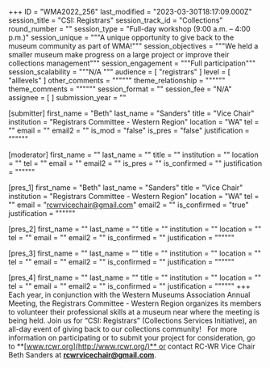 +++
ID = "WMA2022_256"
last_modified = "2023-03-30T18:17:09.000Z"
session_title = "CSI: Registrars"
session_track_id = "Collections"
round_number = ""
session_type = "Full-day workshop (9:00 a.m. – 4:00 p.m.)"
session_unique = """A unique opportunity to give back to the museum community as part of WMA!"""
session_objectives = """We held a smaller museum make progress on a large project or improve their collections management"""
session_engagement = """Full participation"""
session_scalability = """N/A
"""
audience = [ "registrars" ]
level = [ "alllevels" ]
other_comments = """"""
theme_relationship = """"""
theme_comments = """"""
session_format = ""
session_fee = "N/A"
assignee = [  ]
submission_year = ""

[submitter]
first_name = "Beth"
last_name = "Sanders"
title = "Vice Chair"
institution = "Registrars Committee - Western Region"
location = "WA"
tel = ""
email = ""
email2 = ""
is_mod = "false"
is_pres = "false"
justification = """"""

[moderator]
first_name = ""
last_name = ""
title = ""
institution = ""
location = ""
tel = ""
email = ""
email2 = ""
is_pres = ""
is_confirmed = ""
justification = """"""

[pres_1]
first_name = "Beth"
last_name = "Sanders"
title = "Vice Chair"
institution = "Registrars Committee - Western Region"
location = "WA"
tel = ""
email = "rcwrvicechair@gmail.com"
email2 = ""
is_confirmed = "true"
justification = """"""

[pres_2]
first_name = ""
last_name = ""
title = ""
institution = ""
location = ""
tel = ""
email = ""
email2 = ""
is_confirmed = ""
justification = """"""

[pres_3]
first_name = ""
last_name = ""
title = ""
institution = ""
location = ""
tel = ""
email = ""
email2 = ""
is_confirmed = ""
justification = """"""

[pres_4]
first_name = ""
last_name = ""
title = ""
institution = ""
location = ""
tel = ""
email = ""
email2 = ""
is_confirmed = ""
justification = """"""
+++
Each year, in conjunction with the Western Museums Association Annual Meeting, the Registrars Committee - Western Region organizes its members to volunteer their professional skills at a museum near where the meeting is being held. Join us for “CSI: Registrars” (Collections Services Initiative), an all-day event of giving back to our collections community!
 
For more information on participating or to submit your project for consideration, go to **[www.rcwr.org](http://www.rcwr.org/)** or contact RC-WR Vice Chair Beth Sanders at **[rcwrvicechair@gmail.com](mailto:rcwrvicechair@gmail.com)**.
